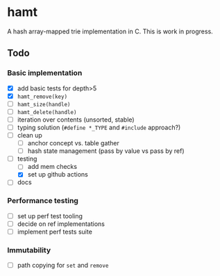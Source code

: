 # hamt
A hash array-mapped trie implementation in C. This is work in progress.

## Todo

### Basic implementation

- [x] add basic tests for depth>5
- [x] `hamt_remove(key)`
- [ ] `hamt_size(handle)`
- [ ] `hamt_delete(handle)`
- [ ] iteration over contents (unsorted, stable)
- [ ] typing solution (`#define *_TYPE` and `#include` approach?)
- [ ] clean up
  - [ ] anchor concept vs. table gather
  - [ ] hash state management (pass by value vs pass by ref)
- [ ] testing
  - [ ] add mem checks
  - [x] set up github actions
- [ ] docs

### Performance testing

- [ ] set up perf test tooling
- [ ] decide on ref implementations
- [ ] implement perf tests suite

### Immutability

- [ ] path copying for `set` and `remove`


